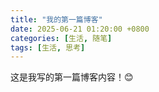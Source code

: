 ```yaml
---
title: "我的第一篇博客"
date: 2025-06-21 01:20:00 +0800
categories: [生活, 随笔]
tags: [生活, 思考]
---
```


这是我写的第一篇博客内容！😊

